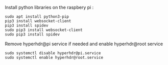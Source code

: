 Install python libraries on the raspbery pi :
```
sudo apt install python3-pip
pip3 install websocket-client
pip3 install spidev
sudo pip3 install websocket-client
sudo pip3 install spidev
```

Remove hyperhdr@pi service if needed and enable hyperhdr@root service
```
sudo systemctl disable hyperhdr@pi.service
sudo systemctl enable hyperhdr@root.service
```